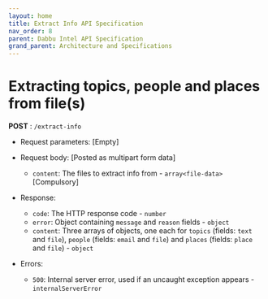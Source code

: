 ```yaml
---
layout: home
title: Extract Info API Specification
nav_order: 8
parent: Dabbu Intel API Specification
grand_parent: Architecture and Specifications
---
```


# Extracting topics, people and places from file(s)

**POST** : `/extract-info`

- Request parameters: [Empty]

- Request body: [Posted as multipart form data]

  - `content`: The files to extract info from - `array<file-data>` [Compulsory]

- Response:

  - `code`: The HTTP response code - `number`
  - `error`: Object containing `message` and `reason` fields - `object`
  - `content`: Three arrays of objects, one each for `topics` (fields: `text` and `file`), `people` (fields: `email` and `file`) and `places` (fields: `place` and `file`) - `object`

- Errors:
  - `500`: Internal server error, used if an uncaught exception appears - `internalServerError`
